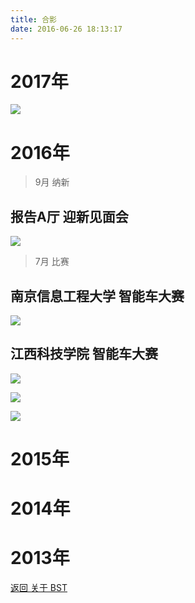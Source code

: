 ```yaml
---
title: 合影
date: 2016-06-26 18:13:17
---
```

# 2017年

![](http://og9nrsw1n.bkt.clouddn.com/groupphoto_170405.JPG)

# 2016年

> 9月 纳新
 
## 报告A厅 迎新见面会

![](http://og9nrsw1n.bkt.clouddn.com/groupphoto_160920.jpeg)

> 7月 比赛

## 南京信息工程大学 智能车大赛

![](http://og9nrsw1n.bkt.clouddn.com/groupphoto_160720.jpeg)

## 江西科技学院 智能车大赛

![](http://og9nrsw1n.bkt.clouddn.com/groupphoto_160718.jpeg)

![](http://og9nrsw1n.bkt.clouddn.com/groupphoto_160625.JPG)

![](http://og9nrsw1n.bkt.clouddn.com/groupphoto_160425.jpg)

# 2015年

# 2014年

# 2013年

[返回 关于 BST](../)